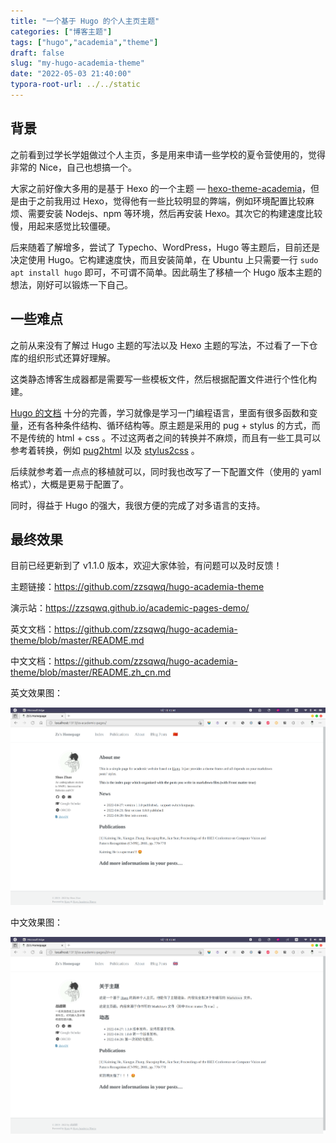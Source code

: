 ```yaml
---
title: "一个基于 Hugo 的个人主页主题"
categories: ["博客主题"]
tags: ["hugo","academia","theme"]
draft: false
slug: "my-hugo-academia-theme"
date: "2022-05-03 21:40:00"
typora-root-url: ../../static
---
```


## 背景

之前看到过学长学姐做过个人主页，多是用来申请一些学校的夏令营使用的，觉得非常的 Nice，自己也想搞一个。

大家之前好像大多用的是基于 Hexo 的一个主题 — [hexo-theme-academia](https://github.com/PhosphorW/hexo-theme-academia)，但是由于之前我用过 Hexo，觉得他有一些比较明显的弊端，例如环境配置比较麻烦、需要安装 Nodejs、npm 等环境，然后再安装 Hexo。其次它的构建速度比较慢，用起来感觉比较僵硬。

后来随着了解增多，尝试了 Typecho、WordPress，Hugo 等主题后，目前还是决定使用 Hugo。它构建速度快，而且安装简单，在 Ubuntu 上只需要一行 `sudo apt install hugo` 即可，不可谓不简单。因此萌生了移植一个 Hugo 版本主题的想法，刚好可以锻炼一下自己。



## 一些难点

之前从来没有了解过 Hugo 主题的写法以及 Hexo 主题的写法，不过看了一下仓库的组织形式还算好理解。

这类静态博客生成器都是需要写一些模板文件，然后根据配置文件进行个性化构建。

[Hugo 的文档](https://gohugo.io/documentation/) 十分的完善，学习就像是学习一门编程语言，里面有很多函数和变量，还有各种条件结构、循环结构等。原主题是采用的 pug + stylus 的方式，而不是传统的 html + css 。不过这两者之间的转换并不麻烦，而且有一些工具可以参考着转换，例如 [pug2html](https://pughtml.com/) 以及 [stylus2css](https://verytoolz.com/stylus-css.html) 。

后续就参考着一点点的移植就可以，同时我也改写了一下配置文件（使用的 yaml 格式），大概是更易于配置了。

同时，得益于 Hugo 的强大，我很方便的完成了对多语言的支持。



## 最终效果

目前已经更新到了 v1.1.0 版本，欢迎大家体验，有问题可以及时反馈！

主题链接：https://github.com/zzsqwq/hugo-academia-theme

演示站：https://zzsqwq.github.io/academic-pages-demo/

英文文档：https://github.com/zzsqwq/hugo-academia-theme/blob/master/README.md

中文文档：https://github.com/zzsqwq/hugo-academia-theme/blob/master/README.zh_cn.md

英文效果图：

![demo-en](/images/hugo-academia-theme/demo-en.png)

中文效果图：

![demo-zh_cn](/images/hugo-academia-theme/demo-zh_cn.png)
